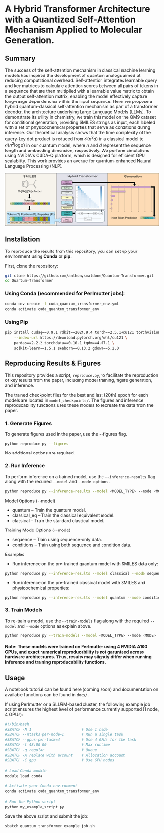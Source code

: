 # A Hybrid Transformer Architecture with a Quantized Self-Attention Mechanism Applied to Molecular Generation.

## Summary
The success of the self-attention mechanism in classical machine learning models has inspired the development of quantum analogs aimed at reducing computational overhead. Self-attention integrates learnable query and key matrices to calculate attention scores between all pairs of tokens in a sequence that are then multiplied with a learnable value matrix to obtain the output self-attention matrix, enabling the model effectively capture long-range dependencies within the input sequence. Here, we propose a hybrid quantum-classical self-attention mechanism as part of a transformer decoder, the architecture underlying Large Language Models (LLMs). To demonstrate its utility in chemistry, we train this model on the QM9 dataset for conditional generation, providing SMILES strings as input, each labeled with a set of physicochemical properties that serve as conditions during inference. Our theoretical analysis shows that the time complexity of the query-key dot product is reduced from $\mathcal{O}(n^2 d)$ in a classical model to $\mathcal{O}(n^2\log d)$ in our quantum model, where $n$  and $d$ represent the sequence length and embedding dimension, respectively. We perform simulations using NVIDIA's CUDA-Q platform, which is designed for efficient GPU scalability. This work provides an avenue for quantum-enhanced Natural Language Processing (NLP).

![alt text](abstract_figure.png)
## Installation

To reproduce the results from this repository, you can set up your environment using **Conda** or **pip**.

First, clone the repository:
```sh
git clone https://github.com/anthonysmaldone/Quantum-Transformer.git
cd Quantum-Transformer
```
### Using Conda (recommended for Perlmutter jobs):
```sh
conda env create -f cuda_quantum_transformer_env.yml
conda activate cuda_quantum_transformer_env
```

### Using Pip
```sh
pip install cudaq==0.9.1 rdkit==2024.9.4 torch==2.5.1+cu121 torchvision torchaudio \
    --index-url https://download.pytorch.org/whl/cu121 \
    pandas==2.2.2 torchdata==0.10.1 tqdm==4.67.1 \
    scikit-learn==1.5.1 seaborn==0.13.2 gdown==5.2.0
```
## Reproducing Results & Figures

This repository provides a script, `reproduce.py`, to facilitate the reproduction of key results from the paper, including model training, figure generation, and inference.

The trained checkpoint files for the best and last (20th) epoch for each models are located in `model_checkpoints/`. The figures and inference reproducability functions uses these models to recreate the data from the paper.

### **1. Generate Figures**
To generate figures used in the paper, use the --figures flag.
```sh
python reproduce.py --figures
```
No additional options are required.


### **2. Run Inference**
To perform inference on a trained model, use the `--inference-results` flag along with the required `--model` and `--mode options`.
```sh
python reproduce.py --inference-results --model <MODEL_TYPE> --mode <MODE>
```
Model Options (--model)
- quantum – Train the quantum model.
- classical_eq – Train the classical equivalent model.
- classical – Train the standard classical model.
  
Training Mode Options (--mode)
- sequence – Train using sequence-only data.
- conditions – Train using both sequence and condition data.

Examples
- Run inference on the pre-trained quantum model with SMILES data only:
```sh
python reproduce.py --inference-results --model classical --mode sequence
```
- Run inference on the pre-trained classical model with SMILES and physicochemical properties:
```sh
python reproduce.py --inference-results --model quantum --mode conditions
```

### **3. Train Models**
To re-train a model, use the `--train-models` flag along with the required `--model` and `--mode` options as explain above.

```sh
python reproduce.py --train-models --model <MODEL_TYPE> --mode <MODE>
```

#### **Note**: These models were trained on Perlmutter using 4 NVIDIA A100 GPUs, and exact numerical reproducability is not garunteed across hardware architectures. Thus, results may slightly differ when running inference and training reproducability functions. 


## Usage
A notebook tutorial can be found here (coming soon) and documentation on available functions can be found in `docs/`.

If using Perlmutter or a SLURM-based cluster, the following example job script ensures the highest level of performance currently supported (1 node, 4 GPUs):

```sh
#!/bin/bash
#SBATCH -N 1                       # Use 1 node
#SBATCH --ntasks-per-node=1        # Run a single task
#SBATCH --gpus-per-task=4          # Use 4 GPUs for the task
#SBATCH -t 48:00:00                # Max runtime
#SBATCH -q regular                 # Queue
#SBATCH -A replace_with_account    # Allocation account
#SBATCH -C gpu                     # Use GPU nodes

# Load Conda module
module load conda

# Activate your Conda environment
conda activate cuda_quantum_transformer_env

# Run the Python script
python my_example_script.py
```

Save the above script and submit the job:
```sh
sbatch quantum_transformer_example_job.sh
```